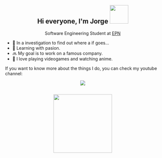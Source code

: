 <h2 align= "center">
  Hi everyone, I'm Jorge
  <img src="https://images-wixmp-ed30a86b8c4ca887773594c2.wixmp.com/f/432780e4-f104-4387-987f-8611d44dc1c4/d7w3kdu-b4ff86fa-6acd-412c-8a1f-c89f4b2a5e91.gif?token=eyJ0eXAiOiJKV1QiLCJhbGciOiJIUzI1NiJ9.eyJzdWIiOiJ1cm46YXBwOjdlMGQxODg5ODIyNjQzNzNhNWYwZDQxNWVhMGQyNmUwIiwiaXNzIjoidXJuOmFwcDo3ZTBkMTg4OTgyMjY0MzczYTVmMGQ0MTVlYTBkMjZlMCIsIm9iaiI6W1t7InBhdGgiOiJcL2ZcLzQzMjc4MGU0LWYxMDQtNDM4Ny05ODdmLTg2MTFkNDRkYzFjNFwvZDd3M2tkdS1iNGZmODZmYS02YWNkLTQxMmMtOGExZi1jODlmNGIyYTVlOTEuZ2lmIn1dXSwiYXVkIjpbInVybjpzZXJ2aWNlOmZpbGUuZG93bmxvYWQiXX0.XRqCLgDpS_lncQwnfUan4pHxY6NlyIfapT437SFmK1I" width="60px" height="60px">
</h2>


<p align = "center">
  Software Engineering Student at <a href = "https://www.epn.edu.ec"> EPN </a> 
</p>

- 💬 In a investigation to find out where a if goes...
- 🌇 Learning with pasion.
- 🔜 My goal is to work on a famous company.
- 💝 I love playing videogames and watching anime.

If you want to know more about the things I do, you can check my youtube channel:
<p align = "center" dir="auto">
  <a href="https://www.youtube.com/channel/UC6BU1u0e4uE8Xh1ZrQkZFjQ" rel = "nofollow">
      <img src = "https://img.shields.io/youtube/channel/subscribers/UC6BU1u0e4uE8Xh1ZrQkZFjQ?label=Bizarresteam676&style=social">
  </a>
</p>
<h2 align = "center">
  <img src= https://steamuserimages-a.akamaihd.net/ugc/280722191113912623/15175D029458715E3E140644641574E3AE611B29/?imw=5000&imh=5000&ima=fit&impolicy=Letterbox&imcolor=%23000000&letterbox=false width ="190px" height="190px">
</h2>
